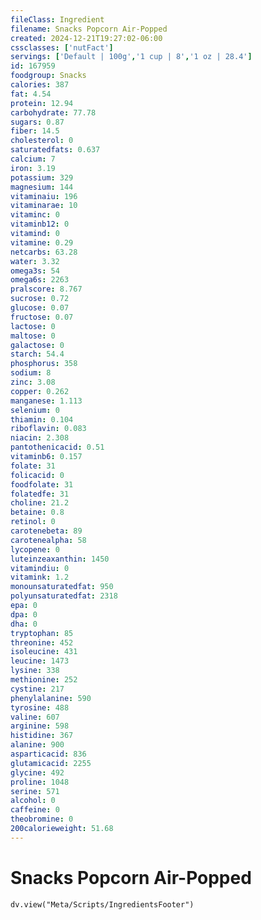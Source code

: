 ```yaml
---
fileClass: Ingredient
filename: Snacks Popcorn Air-Popped
created: 2024-12-21T19:27:02-06:00
cssclasses: ['nutFact']
servings: ['Default | 100g','1 cup | 8','1 oz | 28.4']
id: 167959
foodgroup: Snacks
calories: 387
fat: 4.54
protein: 12.94
carbohydrate: 77.78
sugars: 0.87
fiber: 14.5
cholesterol: 0
saturatedfats: 0.637
calcium: 7
iron: 3.19
potassium: 329
magnesium: 144
vitaminaiu: 196
vitaminarae: 10
vitaminc: 0
vitaminb12: 0
vitamind: 0
vitamine: 0.29
netcarbs: 63.28
water: 3.32
omega3s: 54
omega6s: 2263
pralscore: 8.767
sucrose: 0.72
glucose: 0.07
fructose: 0.07
lactose: 0
maltose: 0
galactose: 0
starch: 54.4
phosphorus: 358
sodium: 8
zinc: 3.08
copper: 0.262
manganese: 1.113
selenium: 0
thiamin: 0.104
riboflavin: 0.083
niacin: 2.308
pantothenicacid: 0.51
vitaminb6: 0.157
folate: 31
folicacid: 0
foodfolate: 31
folatedfe: 31
choline: 21.2
betaine: 0.8
retinol: 0
carotenebeta: 89
carotenealpha: 58
lycopene: 0
luteinzeaxanthin: 1450
vitamindiu: 0
vitamink: 1.2
monounsaturatedfat: 950
polyunsaturatedfat: 2318
epa: 0
dpa: 0
dha: 0
tryptophan: 85
threonine: 452
isoleucine: 431
leucine: 1473
lysine: 338
methionine: 252
cystine: 217
phenylalanine: 590
tyrosine: 488
valine: 607
arginine: 598
histidine: 367
alanine: 900
asparticacid: 836
glutamicacid: 2255
glycine: 492
proline: 1048
serine: 571
alcohol: 0
caffeine: 0
theobromine: 0
200calorieweight: 51.68
---
```


# Snacks Popcorn Air-Popped

```dataviewjs
dv.view("Meta/Scripts/IngredientsFooter")
```